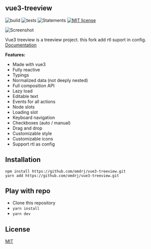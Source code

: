 ## vue3-treeview

![build](https://github.com/N00ts/vue3-treeview/actions/workflows/build.yml//badge.svg) ![tests](https://github.com/N00ts/vue3-treeview/actions/workflows/tests.yml//badge.svg) ![Statements](https://img.shields.io/badge/statements-97.31%25-brightgreen.svg) [![MIT license](https://img.shields.io/badge/License-MIT-blue.svg)](https://lbesson.mit-license.org/)

![Screenshot](./public/screenshot.png)

Vue3 treeview is a treeview project.
this fork add rtl suport in config. 
[Documentation](https://n00ts.github.io/vue3-treeview)

__Features:__

- Made with vue3
- Fully reactive
- Typings
- Normalized data (not deeply nested)
- Full composition API
- Lazy load
- Editable text
- Events for all actions
- Node slots
- Loading slot
- Keyboard navigation
- Checkboxes (auto / manual)
- Drag and drop
- Customizable style
- Customizable icons
- Support rtl as config
## Installation

```shell
npm install https://github.com/omdrj/vue3-treeview.git
yarn add https://github.com/omdrj/vue3-treeview.git
```

## Play with repo

* Clone this repository
* `yarn install`
* `yarn dev`

## License

[MIT](https://github.com/N00ts/vue3-treeview/blob/master/LICENSE)
